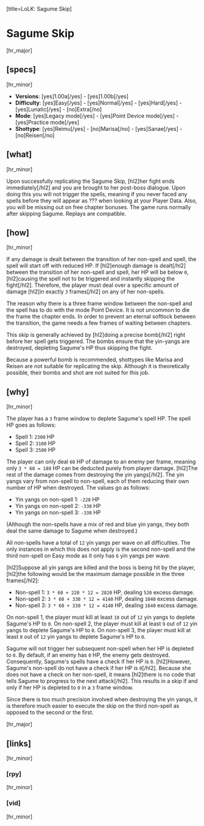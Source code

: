 [title=LoLK: Sagume Skip]
# Sagume Skip

[hr_major]  
## [specs]  
[hr_minor]
* **Versions**: [yes]1.00a[/yes] - [yes]1.00b[/yes]
* **Difficulty**: [yes]Easy[/yes] - [yes]Normal[/yes] - [yes]Hard[/yes] - [yes]Lunatic[/yes] - [no]Extra[/no]
* **Mode**: [yes]Legacy mode[/yes] - [yes]Point Device mode[/yes] - [yes]Practice mode[/yes]
* **Shottype**: [yes]Reimu[/yes] - [no]Marisa[/no] - [yes]Sanae[/yes] - [no]Reisen[/no]


## [what] 
[hr_minor]

Upon successfully replicating the Sagume Skip, [hl2]her fight ends immediately[/hl2] and you are brought to her post-boss dialogue. Upon doing this you will not trigger the spells, meaning if you never faced any spells before they will appear as ??? when looking at your Player Data. Also, you will be missing out on free chapter bonuses. The game runs normally after skipping Sagume. Replays are compatible.
## [how]
[hr_minor]

If any damage is dealt between the transition of her non-spell and spell, the spell will start off with reduced HP. If [hl2]enough damage is dealt[/hl2] between the transition of her non-spell and spell, her HP will be below ``0``, [hl2]causing the spell not to be triggered and instantly skipping the fight[/hl2]. Therefore, the player must deal over a specific amount of damage [hl2]in exactly ``3`` frames[/hl2] on any of her non-spells.

The reason why there is a three frame window between the non-spell and the spell has to do with the mode Point Device. It is not uncommon to die the frame the chapter ends. In order to prevent an eternal softlock between the transition, the game needs a few frames of waiting between chapters. 

This skip is generally achieved by [hl2]doing a precise bomb[/hl2] right before her spell gets triggered. The bombs ensure that the yin-yangs are destroyed, depleting Sagume's HP thus skipping the fight.

Because a powerful bomb is recommended, shottypes like Marisa and Reisen are not suitable for replicating the skip. Although it is theoretically possible, their bombs and shot are not suited for this job.

## [why]
[hr_minor]

The player has a ``3`` frame window to deplete Sagume's spell HP. The spell HP goes as follows:
* Spell 1: ``2300`` HP
* Spell 2: ``3100`` HP
* Spell 3: ``2500`` HP

The player can only deal ``60`` HP of damage to an enemy per frame, meaning only `3 * 60 = 180` HP can be deducted purely from player damage.
[hl2]The rest of the damage comes from destroying the yin yangs[/hl2]. The yin yangs vary from non-spell to non-spell, each of them reducing their own number of HP when destroyed. The values go as follows:

* Yin yangs on non-spell 1: ``-220`` HP
* Yin yangs on non-spell 2: ``-330`` HP
* Yin yangs on non-spell 3: ``-330`` HP

(Although the non-spells have a mix of red and blue yin yangs, they both deal the same damage to Sagume when destroyed.)

All non-spells have a total of ``12`` yin yangs per wave on all difficulties. The only instances in which this does not apply is the second non-spell and the third non-spell on Easy mode as it only has ``6`` yin yangs per wave.

[hl2]Suppose all yin yangs are killed and the boss is being hit by the player, [hl2]the following would be the maximum damage possible in the three frames[/hl2]:
* Non-spell 1: `3 * 60 + 220 * 12 = 2820` HP, dealing `520` excess damage.
* Non-spell 2: `3 * 60 + 330 * 12 = 4140` HP, dealing `1040` excess damage.
* Non-spell 3: `3 * 60 + 330 * 12 = 4140` HP, dealing `1640` excess damage.

On non-spell 1, the player must kill at least ``10`` out of ``12`` yin yangs to deplete Sagume's HP to ``0``.
On non-spell 2, the player must kill at least ``9`` out of ``12`` yin yangs to deplete Sagume's HP to ``0``.
On non-spell 3, the player must kill at least ``8`` out of ``12`` yin yangs to deplete Sagume's HP to ``0``.

Sagume will not trigger her subsequent non-spell when her HP is depleted to ``0``. By default, if an enemy has ``0`` HP, the enemy gets destroyed. Consequently, Sagume's spells have a check if her HP is ``0``. [hl2]However, Sagume's non-spell do not have a check if her HP is ``0``[/hl2]. Because she does not have a check on her non-spell, it means [hl2]there is no code that tells Sagume to progress to the next attack[/hl2]. This results in a skip if and only if her HP is depleted to ``0`` in a ``3`` frame window.

Since there is too much precision involved when destroying the yin yangs, it is therefore much easier to execute the skip on the third non-spell as opposed to the second or the first. 



[hr_major]
## [links]
[hr_minor]
### [rpy]
[hr_minor]
### [vid]
[hr_minor]
